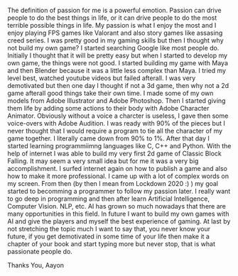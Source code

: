 The definition of passion for me is a powerful emotion. 
Passion can drive people to do the best things in life, or it can drive people to do the most terrible possible things in life.
My passion is what I enjoy the most and I enjoy playing FPS games like Valorant and also story games like assasing creed series.
I was pretty good in my gaming skills but then I thought why not build my own game?
I started searching Google like most people do.
Initially I thought that it will be pretty easy but when I started to develop my own game, the things were not good.
I started building my game with Maya and then Blender because it was a little less complex than Maya.
I tried my level best, watched youtube videos but failed afterall.
I was very demotivated but then one day I thought if not a 3d game, then why not a 2d game afterall good things take their own time.
I made some of my own models from Adobe Illustrator and Adobe Photoshop.
Then I started giving them life by adding some actions to their body with Adobe Character Animator.
Obviously without a voice a charcter is useless, I gave then some voice-overs with Adobe Audition.
I was ready with 90% of the pieces but I never thought that I would require a program to tie all the character of my game together.
I literally came down from 90% to 1%.
After that day I started learning programmiimng languages like C, C++ and Python.
With the help of internet I was able to build my very first 2d game of Classic Block Falling.
It may seem a very small idea but for me it was a very big accomplishment.
I surfed internet again on how to publish a game and also how to make it more professional.
I came up with a lot of complex words on my screen.
From then (by then I mean from Lockdown 2020 :) ) my goal started to becomming a programmer to follow my passion later.
I really want to go deep in programming and then after learn Artificial Intelligence, Computer Vision. NLP, etc.
AI has grown so much nowadays that there are many opportunities in this field.
In future I want to build my own games with AI and give the players and myself the best experience of gaming.
At last by not stretching the topic much I want to say that, 
you never know your future, if you get demotivated in some time of your life then make it a chapter of your book and start typing more but never stop, that is what passionate people do.

Thanks You,
Aayon
